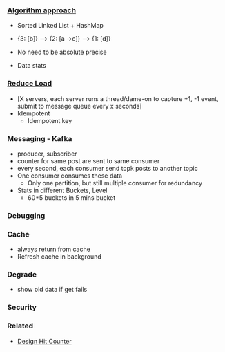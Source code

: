 
### [Algorithm approach](http://chuansong.me/n/1484497549017)
- Sorted Linked List + HashMap
- {3: [b]} --> {2: [a ->c]} --> {1: [d]}

- No need to be absolute precise
- Data stats

### [Reduce Load](https://www.jiuzhang.com/qa/219/)
- [X servers, each server runs a thread/dame-on to capture +1, -1 event, submit to message queue every x seconds]
- Idempotent
  - Idempotent key
### Messaging - Kafka
- producer, subscriber
- counter for same post are sent to same consumer
- every second, each consumer send topk posts to another topic
- One consumer consumes these data
  - Only one partition, but still multiple consumer for redundancy
- Stats in different Buckets, Level
  - 60*5 buckets in 5 mins bucket

### Debugging

### Cache
- always return from cache
- Refresh cache in background

### Degrade
- show old data if get fails

### Security

### Related
- [Design Hit Counter](http://prismoskills.appspot.com/lessons/System_Design_and_Big_Data/Chapter_03_-_Count_requests_in_last_second_and_hour.jsp)
